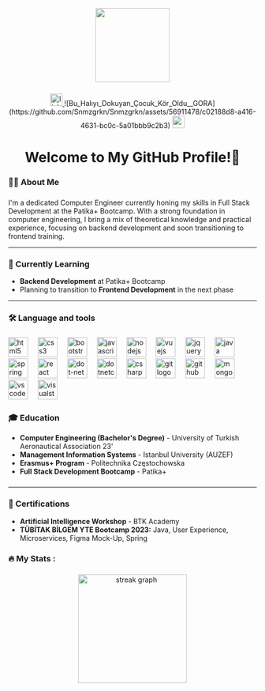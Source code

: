 <div align="center">
  <img height="150" src="https://media1.tenor.com/m/eaWuP_9lY4IAAAAC/aragorn-spirit-army.gif"  />
</div>

###

<div align="center">
  <a href="https://www.linkedin.com/in/gurkansonmez/" target="_blank">
    <img src="https://img.shields.io/static/v1?message=LinkedIn&logo=linkedin&label=&color=0077B5&logoColor=white&labelColor=&style=for-the-badge" height="25" alt="linkedin logo"  />
  </a>![Bu_Halıyı_Dokuyan_Çocuk_Kör_Oldu__GORA](https://github.com/Snmzgrkn/Snmzgrkn/assets/56911478/c02188d8-a416-4631-bc0c-5a01bbb9c2b3)

  <a href="https://medium.com/@snmzgrkn" target="_blank">
    <img src="https://img.shields.io/static/v1?message=Medium&logo=medium&label=&color=12100E&logoColor=white&labelColor=&style=for-the-badge" height="25" alt="medium logo"  />
  </a>
</div>

###

<h1 align="center">Welcome to My GitHub Profile!👋</h1>

###

<h3 align="left">👩‍💻  About Me</h3>

###
I'm a dedicated Computer Engineer currently honing my skills in Full Stack Development at the Patika+ Bootcamp. With a strong foundation in computer engineering, I bring a mix of theoretical knowledge and practical experience, focusing on backend development and soon transitioning to frontend training.

---

### 🌱 Currently Learning
- **Backend Development** at Patika+ Bootcamp
- Planning to transition to **Frontend Development** in the next phase

---
###

<h3 align="left">🛠 Language and tools</h3>

###

<div align="left">
  <img src="https://cdn.jsdelivr.net/gh/devicons/devicon/icons/html5/html5-original.svg" height="40" alt="html5 logo"  />
  <img width="12" />
  <img src="https://cdn.jsdelivr.net/gh/devicons/devicon/icons/css3/css3-original.svg" height="40" alt="css3 logo"  />
  <img width="12" />
  <img src="https://cdn.jsdelivr.net/gh/devicons/devicon/icons/bootstrap/bootstrap-original.svg" height="40" alt="bootstrap logo"  />
  <img width="12" />
  <img src="https://cdn.jsdelivr.net/gh/devicons/devicon/icons/javascript/javascript-original.svg" height="40" alt="javascript logo"  />
  <img width="12" />
  <img src="https://cdn.jsdelivr.net/gh/devicons/devicon/icons/nodejs/nodejs-original.svg" height="40" alt="nodejs logo"  />
  <img width="12" />
  <img src="https://cdn.jsdelivr.net/gh/devicons/devicon/icons/vuejs/vuejs-original.svg" height="40" alt="vuejs logo"  />
  <img width="12" />
  <img src="https://cdn.jsdelivr.net/gh/devicons/devicon/icons/jquery/jquery-original.svg" height="40" alt="jquery logo"  />
  <img width="12" />
  <img src="https://cdn.jsdelivr.net/gh/devicons/devicon/icons/java/java-original.svg" height="40" alt="java logo"  />
  <img width="12" />
  <img src="https://cdn.jsdelivr.net/gh/devicons/devicon/icons/spring/spring-original.svg" height="40" alt="spring logo"  />
  <img width="12" />
  <img src="https://cdn.jsdelivr.net/gh/devicons/devicon/icons/react/react-original.svg" height="40" alt="react logo"  />
  <img width="12" />
  <img src="https://cdn.jsdelivr.net/gh/devicons/devicon/icons/dot-net/dot-net-original.svg" height="40" alt="dot-net logo"  />
  <img width="12" />
  <img src="https://cdn.jsdelivr.net/gh/devicons/devicon/icons/dotnetcore/dotnetcore-original.svg" height="40" alt="dotnetcore logo"  />
  <img width="12" />
  <img src="https://cdn.jsdelivr.net/gh/devicons/devicon/icons/csharp/csharp-original.svg" height="40" alt="csharp logo"  />
  <img width="12" />
  <img src="https://cdn.jsdelivr.net/gh/devicons/devicon/icons/git/git-original.svg" height="40" alt="git logo"  />
  <img width="12" />
  <img src="https://cdn.jsdelivr.net/gh/devicons/devicon/icons/github/github-original.svg" height="40" alt="github logo"  />
  <img width="12" />
  <img src="https://cdn.jsdelivr.net/gh/devicons/devicon/icons/mongodb/mongodb-original.svg" height="40" alt="mongodb logo"  />
  <img width="12" />
  <img src="https://cdn.jsdelivr.net/gh/devicons/devicon/icons/vscode/vscode-original.svg" height="40" alt="vscode logo"  />
  <img width="12" />
  <img src="https://cdn.jsdelivr.net/gh/devicons/devicon/icons/visualstudio/visualstudio-plain.svg" height="40" alt="visualstudio logo"  />
</div>


###
### 🎓 Education
- **Computer Engineering (Bachelor's Degree)** - University of Turkish Aeronautical Association 23'
- **Management Information Systems** - Istanbul University (AUZEF)
- **Erasmus+ Program** - Politechnika Częstochowska
- **Full Stack Development Bootcamp** - Patika+
###
---

### 📜 Certifications
- **Artificial Intelligence Workshop** - BTK Academy
- **TÜBİTAK BİLGEM YTE Bootcamp 2023:** Java, User Experience, Microservices, Figma Mock-Up, Spring


<h3 align="left">🔥   My Stats :</h3>

###

<div align="center">
  <img src="https://streak-stats.demolab.com?user=Snmzgrkn&locale=en&mode=daily&theme=dark&hide_border=false&border_radius=5&order=3" height="220" alt="streak graph"  />
</div>

###
